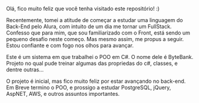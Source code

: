 Olá, fico muito feliz que você tenha visitado este repositório! :)

Recentemente, tomei a atitude de começar a estudar uma linguagem do Back-End pelo Alura, com intuito de um dia me tornar um FullStack. Confesso que para mim, que sou familiarizado com o Front, está sendo um pequeno desafio neste começo. Mas mesmo assim, me propus a seguir. Estou confiante e com fogo nos olhos para avançar.

Este é um sistema em que trabalhei o POO em C#. O nome dele é ByteBank.
Projeto no qual pude treinar algumas das propriedas do c#, classes, e dentre outras...

O projeto é inicial, mas fico muito feliz por estar avançando no back-end.
Em Breve termino o POO, e prossigo a estudar PostgreSQL, jQuery, AspNET, AWS, e outros assuntos importantes.